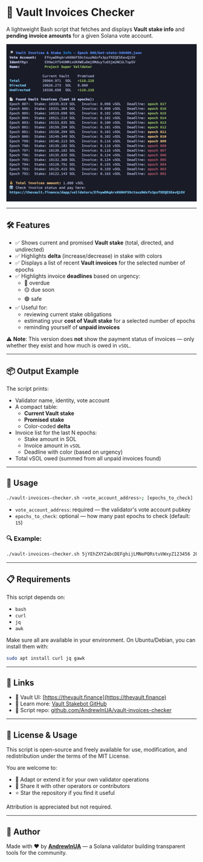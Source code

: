 # 🧾 Vault Invoices Checker

A lightweight Bash script that fetches and displays **Vault stake info** and **pending invoice amounts** for a given Solana vote account.

<p align="center">
  <img src="vault-invoices-checker-demo.jpg" alt="Demo Output" width="800">
</p>

---

## 🛠 Features

- ✅ Shows current and promised **Vault stake** (total, directed, and undirected)
- ✅ Highlights **delta** (increase/decrease) in stake with colors
- ✅ Displays a list of recent **Vault invoices** for the selected number of epochs
- ✅ Highlights invoice **deadlines** based on urgency:
  - 🔴 overdue
  - 🟡 due soon
  - 🟢 safe
- ✅ Useful for:
  - reviewing current stake obligations
  - estimating your **cost of Vault stake** for a selected number of epochs
  - reminding yourself of **unpaid invoices**

⚠️ **Note**: This version does **not** show the payment status of invoices — only whether they exist and how much is owed in `vSOL`.

---

## 📦 Output Example

The script prints:

- Validator name, identity, vote account
- A compact table:
  - **Current Vault stake**
  - **Promised stake**
  - Color-coded **delta**
- Invoice list for the last N epochs:
  - Stake amount in SOL
  - Invoice amount in `vSOL`
  - Deadline with color (based on urgency)
- Total vSOL owed (summed from all unpaid invoices found)

---

## 🧪 Usage

```bash
./vault-invoices-checker.sh <vote_account_address>; [epochs_to_check]
```

- `vote_account_address`: required — the validator's vote account pubkey
- `epochs_to_check`: optional — how many past epochs to check (default: `15`)

### 🔍 Example:

```bash
./vault-invoices-checker.sh 5jYEhZXYZabcDEFghijLMNoPQRstuVWxyZ123456 20
```

---

## 📋 Requirements

This script depends on:

- `bash`
- `curl`
- `jq`
- `awk`

Make sure all are available in your environment. On Ubuntu/Debian, you can install them with:

```bash
sudo apt install curl jq gawk
```

---

## 🔗 Links

- 💼 Vault UI: [https://thevault.finance](https://thevault.finance)
- 🧠 Learn more: [Vault Stakebot GitHub](https://github.com/SolanaVault/stakebot-data)
- 📘 Script repo: [github.com/AndrewInUA/vault-invoices-checker](https://github.com/AndrewInUA/vault-invoices-checker)

---

## 🪪 License & Usage

This script is open-source and freely available for use, modification, and redistribution under the terms of the MIT License.

You are welcome to:

- 🔄 Adapt or extend it for your own validator operations
- 🤝 Share it with other operators or contributors
- ⭐️ Star the repository if you find it useful

Attribution is appreciated but not required.

---

## 👤 Author

Made with ❤️ by **[AndrewInUA](https://andrewinua.com)** — a Solana validator building transparent tools for the community.

